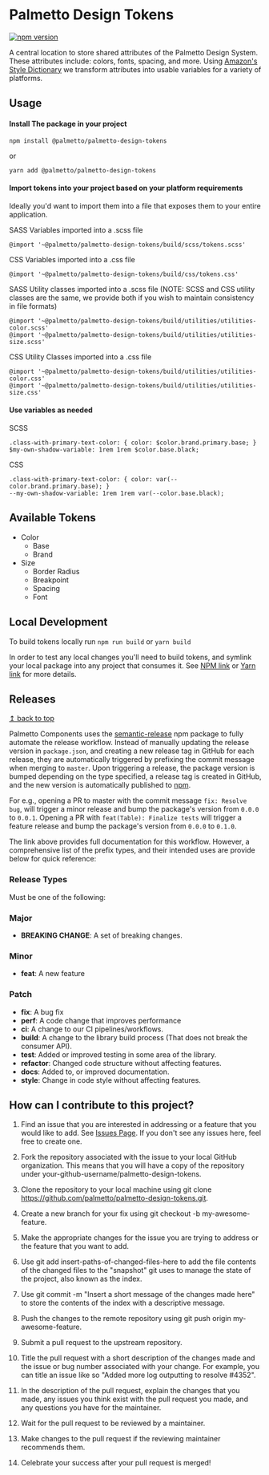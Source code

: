 # Palmetto Design Tokens
[![npm version](https://badge.fury.io/js/%40palmetto%2Fpalmetto-design-tokens.svg)](https://badge.fury.io/js/%40palmetto%2Fpalmetto-design-tokens)

A central location to store shared attributes of the Palmetto Design System. These attributes include: colors, fonts, spacing, and more. Using [Amazon's Style Dictionary](https://amzn.github.io/style-dictionary/) we transform attributes into usable variables for a variety of platforms.


## Usage
#### Install The package in your project
```
npm install @palmetto/palmetto-design-tokens
```
or
```
yarn add @palmetto/palmetto-design-tokens
```


#### Import tokens into your project based on your platform requirements
Ideally you'd want to import them into a file that exposes them to your entire application.

SASS Variables imported into a .scss file
```
@import '~@palmetto/palmetto-design-tokens/build/scss/tokens.scss'
```

CSS Variables imported into a .css file
```
@import '~@palmetto/palmetto-design-tokens/build/css/tokens.css'
```


SASS Utility classes imported into a .scss file
(NOTE: SCSS and CSS utility classes are the same, we provide both if you wish to maintain consistency in file formats)
```
@import '~@palmetto/palmetto-design-tokens/build/utilities/utilities-color.scss'
@import '~@palmetto/palmetto-design-tokens/build/utilities/utilities-size.scss'
```

CSS Utility Classes imported into a .css file
```
@import '~@palmetto/palmetto-design-tokens/build/utilities/utilities-color.css'
@import '~@palmetto/palmetto-design-tokens/build/utilities/utilities-size.css'
```

#### Use variables as needed
SCSS
```
.class-with-primary-text-color: { color: $color.brand.primary.base; }
$my-own-shadow-variable: 1rem 1rem $color.base.black;
```

CSS
```
.class-with-primary-text-color: { color: var(--color.brand.primary.base); }
--my-own-shadow-variable: 1rem 1rem var(--color.base.black);
```


## Available Tokens
* Color
  * Base
  * Brand
* Size
  * Border Radius
  * Breakpoint
  * Spacing
  * Font


## Local Development
To build tokens locally run `npm run build` or `yarn build`

In order to test any local changes you'll need to build tokens, and symlink your local package into any project that consumes it. See [NPM link](https://docs.npmjs.com/cli/link) or [Yarn link](https://classic.yarnpkg.com/en/docs/cli/link/) for more details.


## Releases
[↥ back to top](#top)

Palmetto Components uses the [semantic-release](https://github.com/semantic-release/semantic-release) npm package to fully automate the release workflow. Instead of manually updating the release version in `package.json`, and creating a new release tag in GitHub for each release, they are automatically triggered by prefixing the commit message when merging to `master`. Upon triggering a release, the package version is bumped depending on the type specified, a release tag is created in GitHub, and the new version is automatically published to [npm](https://www.npmjs.com/).

For e.g., opening a PR to master with the commit message `fix: Resolve bug`, will trigger a minor release and bump the package's version from `0.0.0` to `0.0.1`. Opening a PR with `feat(Table): Finalize tests` will trigger a feature release and bump the package's version from `0.0.0` to `0.1.0`.

The link above provides full documentation for this workflow. However, a comprehensive list of the prefix types, and their intended uses are provide below for quick reference:

### Release Types
Must be one of the following:

### Major
* **BREAKING CHANGE**: A set of breaking changes.

### Minor
* **feat**: A new feature

### Patch
* **fix**: A bug fix
* **perf**: A code change that improves performance
* **ci**: A change to our CI pipelines/workflows.
* **build**: A change to the library build process (That does not break the consumer API).
* **test**: Added or improved testing in some area of the library.
* **refactor**: Changed code structure without affecting features.
* **docs**: Added to, or improved documentation.
* **style**: Change in code style without affecting features.


## How can I contribute to this project?
1. Find an issue that you are interested in addressing or a feature that you would like to add. See [Issues Page](https://github.com/palmetto/palmetto-design-tokens/issues). If you don't see any issues here, feel free to create one.

1. Fork the repository associated with the issue to your local GitHub organization. This means that you will have a copy of the repository under your-github-username/palmetto-design-tokens.
1. Clone the repository to your local machine using git clone https://github.com/palmetto/palmetto-design-tokens.git.
1. Create a new branch for your fix using git checkout -b my-awesome-feature.
1. Make the appropriate changes for the issue you are trying to address or the feature that you want to add.
1. Use git add insert-paths-of-changed-files-here to add the file contents of the changed files to the "snapshot" git uses to manage the state of the project, also known as the index.
1. Use git commit -m "Insert a short message of the changes made here" to store the contents of the index with a descriptive message.
1. Push the changes to the remote repository using git push origin my-awesome-feature.
1. Submit a pull request to the upstream repository.
1. Title the pull request with a short description of the changes made and the issue or bug number associated with your change. For example, you can title an issue like so "Added more log outputting to resolve #4352".
1. In the description of the pull request, explain the changes that you made, any issues you think exist with the pull request you made, and any questions you have for the maintainer.
1. Wait for the pull request to be reviewed by a maintainer.
1. Make changes to the pull request if the reviewing maintainer recommends them.
1. Celebrate your success after your pull request is merged!
